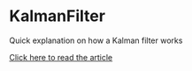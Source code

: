# KalmanFilter
Quick explanation on how a Kalman filter works

[Click here to read the article](https://aguaviva.github.io/KalmanFilter/KalmanFilter.html)
